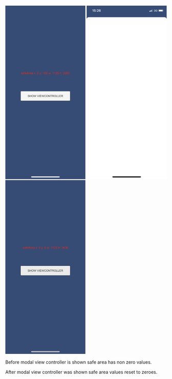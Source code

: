 <img src="https://raw.githubusercontent.com/stopiccot/unity-ios13-safe-area-bug/master/Screenshots/1.png" width="250" />  <img src="https://raw.githubusercontent.com/stopiccot/unity-ios13-safe-area-bug/master/Screenshots/2.png" width="250" />  <img src="https://raw.githubusercontent.com/stopiccot/unity-ios13-safe-area-bug/master/Screenshots/3.png" width="250" />

Before modal view controller is shown safe area has non zero values.

After modal view controller was shown safe area values reset to zeroes.
